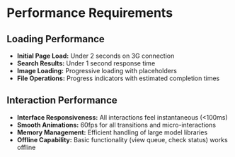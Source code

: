 # Performance Requirements

## Loading Performance
- **Initial Page Load:** Under 2 seconds on 3G connection
- **Search Results:** Under 1 second response time
- **Image Loading:** Progressive loading with placeholders
- **File Operations:** Progress indicators with estimated completion times

## Interaction Performance
- **Interface Responsiveness:** All interactions feel instantaneous (<100ms)
- **Smooth Animations:** 60fps for all transitions and micro-interactions
- **Memory Management:** Efficient handling of large model libraries
- **Offline Capability:** Basic functionality (view queue, check status) works offline
